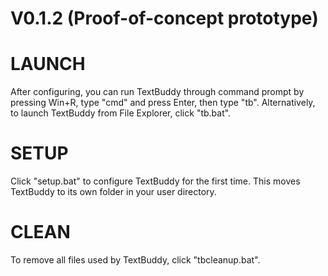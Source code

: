 # V0.1.2 (Proof-of-concept prototype)

LAUNCH
======
After configuring, you can run TextBuddy through command prompt by pressing Win+R, type "cmd" and press Enter, then type "tb". 
Alternatively, to launch TextBuddy from File Explorer, click "tb.bat".


SETUP
=====
Click "setup.bat" to configure TextBuddy for the first time.
This moves TextBuddy to its own folder in your user directory.


CLEAN
=====
To remove all files used by TextBuddy, click "tbcleanup.bat".